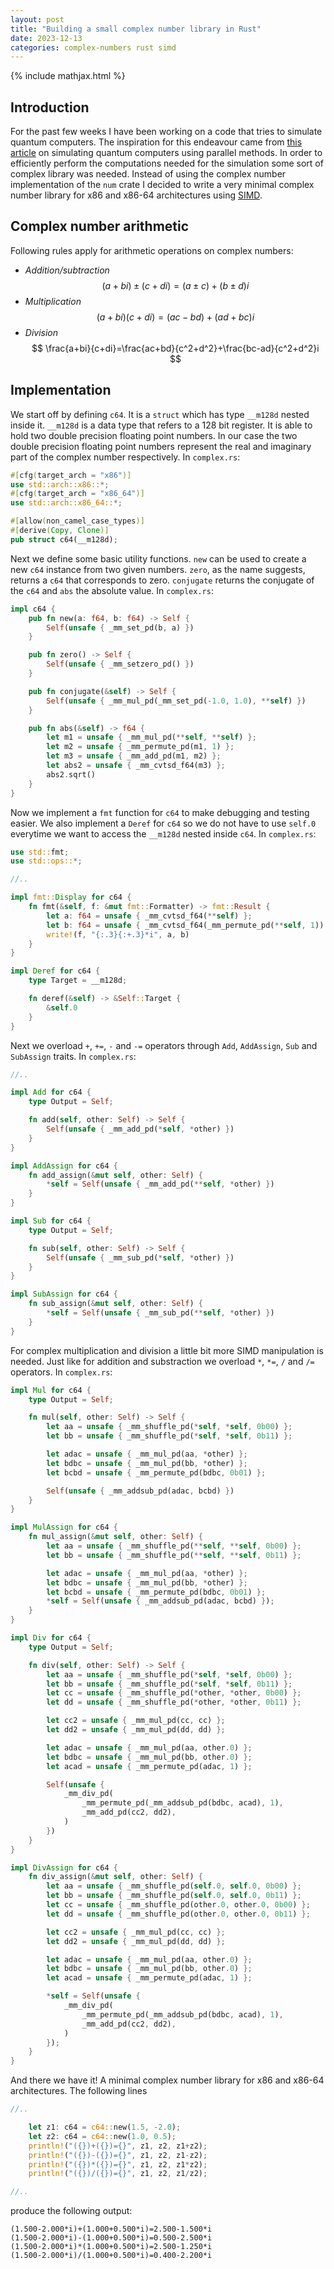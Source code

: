```yaml
---
layout: post
title: "Building a small complex number library in Rust"
date: 2023-12-13
categories: complex-numbers rust simd
---
```


{% include mathjax.html %}

## Introduction

For the past few weeks I have been working on a code that tries to simulate quantum computers. The inspiration for this endeavour came from [this article](https://arxiv.org/abs/1805.00988) on simulating quantum computers using parallel methods. In order to efficiently perform the computations needed for the simulation some sort of complex library was needed. Instead of using the complex number implementation of the `num` crate I decided to write a very minimal complex number library for x86 and x86-64 architectures using [SIMD](https://en.wikipedia.org/wiki/Single_instruction,_multiple_data).

## Complex number arithmetic

Following rules apply for arithmetic operations on complex numbers:

 - *Addition/subtraction*
 $$
 (a+bi)\pm(c+di)=(a\pm c)+(b\pm d)i
 $$
 - *Multiplication*
 $$
 (a+bi)(c+di)=(ac-bd)+(ad+bc)i
 $$
 - *Division*
 $$
 \frac{a+bi}{c+di}=\frac{ac+bd}{c^2+d^2}+\frac{bc-ad}{c^2+d^2}i
 $$

## Implementation

We start off by defining `c64`. It is a `struct` which has type `__m128d` nested inside it. `__m128d` is a data type that refers to a 128 bit register. It is able to hold two double precision floating point numbers. In our case the two double precision floating point numbers represent the real and imaginary part of the complex number respectively. In `complex.rs`:
```rust
#[cfg(target_arch = "x86")]
use std::arch::x86::*;
#[cfg(target_arch = "x86_64")]
use std::arch::x86_64::*;

#[allow(non_camel_case_types)]
#[derive(Copy, Clone)]
pub struct c64(__m128d);
```

Next we define some basic utility functions. `new` can be used to create a new `c64` instance from two given numbers. `zero`, as the name suggests, returns a `c64` that corresponds to zero. `conjugate` returns the conjugate of the `c64` and `abs` the absolute value. In `complex.rs`:
```rust
impl c64 {
    pub fn new(a: f64, b: f64) -> Self {
        Self(unsafe { _mm_set_pd(b, a) })
    }

    pub fn zero() -> Self {
        Self(unsafe { _mm_setzero_pd() })
    }

    pub fn conjugate(&self) -> Self {
        Self(unsafe { _mm_mul_pd(_mm_set_pd(-1.0, 1.0), **self) })
    }

    pub fn abs(&self) -> f64 {
        let m1 = unsafe { _mm_mul_pd(**self, **self) };
        let m2 = unsafe { _mm_permute_pd(m1, 1) };
        let m3 = unsafe { _mm_add_pd(m1, m2) };
        let abs2 = unsafe { _mm_cvtsd_f64(m3) };
        abs2.sqrt()
    }
}
```

Now we implement a `fmt` function for `c64` to make debugging and testing easier. We also implement a `Deref` for `c64` so we do not have to use `self.0` everytime we want to access the `__m128d` nested inside `c64`. In `complex.rs`:
```rust
use std::fmt;
use std::ops::*;

//..

impl fmt::Display for c64 {
    fn fmt(&self, f: &mut fmt::Formatter) -> fmt::Result {
        let a: f64 = unsafe { _mm_cvtsd_f64(**self) };
        let b: f64 = unsafe { _mm_cvtsd_f64(_mm_permute_pd(**self, 1)) };
        write!(f, "{:.3}{:+.3}*i", a, b)
    }
}

impl Deref for c64 {
    type Target = __m128d;

    fn deref(&self) -> &Self::Target {
        &self.0
    }
}
```

Next we overload `+`, `+=`, `-` and `-=` operators through `Add`, `AddAssign`, `Sub` and `SubAssign` traits. In `complex.rs`:
```rust
//..

impl Add for c64 {
    type Output = Self;

    fn add(self, other: Self) -> Self {
        Self(unsafe { _mm_add_pd(*self, *other) })
    }
}

impl AddAssign for c64 {
    fn add_assign(&mut self, other: Self) {
        *self = Self(unsafe { _mm_add_pd(**self, *other) })
    }
}

impl Sub for c64 {
    type Output = Self;

    fn sub(self, other: Self) -> Self {
        Self(unsafe { _mm_sub_pd(*self, *other) })
    }
}

impl SubAssign for c64 {
    fn sub_assign(&mut self, other: Self) {
        *self = Self(unsafe { _mm_sub_pd(**self, *other) })
    }
}
```

For complex multiplication and division a little bit more SIMD manipulation is needed. Just like for addition and substraction we overload `*`, `*=`, `/` and `/=` operators. In `complex.rs`:
```rust
impl Mul for c64 {
    type Output = Self;

    fn mul(self, other: Self) -> Self {
        let aa = unsafe { _mm_shuffle_pd(*self, *self, 0b00) };
        let bb = unsafe { _mm_shuffle_pd(*self, *self, 0b11) };

        let adac = unsafe { _mm_mul_pd(aa, *other) };
        let bdbc = unsafe { _mm_mul_pd(bb, *other) };
        let bcbd = unsafe { _mm_permute_pd(bdbc, 0b01) };

        Self(unsafe { _mm_addsub_pd(adac, bcbd) })
    }
}

impl MulAssign for c64 {
    fn mul_assign(&mut self, other: Self) {
        let aa = unsafe { _mm_shuffle_pd(**self, **self, 0b00) };
        let bb = unsafe { _mm_shuffle_pd(**self, **self, 0b11) };

        let adac = unsafe { _mm_mul_pd(aa, *other) };
        let bdbc = unsafe { _mm_mul_pd(bb, *other) };
        let bcbd = unsafe { _mm_permute_pd(bdbc, 0b01) };
        *self = Self(unsafe { _mm_addsub_pd(adac, bcbd) });
    }
}

impl Div for c64 {
    type Output = Self;

    fn div(self, other: Self) -> Self {
        let aa = unsafe { _mm_shuffle_pd(*self, *self, 0b00) };
        let bb = unsafe { _mm_shuffle_pd(*self, *self, 0b11) };
        let cc = unsafe { _mm_shuffle_pd(*other, *other, 0b00) };
        let dd = unsafe { _mm_shuffle_pd(*other, *other, 0b11) };

        let cc2 = unsafe { _mm_mul_pd(cc, cc) };
        let dd2 = unsafe { _mm_mul_pd(dd, dd) };

        let adac = unsafe { _mm_mul_pd(aa, other.0) };
        let bdbc = unsafe { _mm_mul_pd(bb, other.0) };
        let acad = unsafe { _mm_permute_pd(adac, 1) };

        Self(unsafe {
            _mm_div_pd(
                _mm_permute_pd(_mm_addsub_pd(bdbc, acad), 1),
                _mm_add_pd(cc2, dd2),
            )
        })
    }
}

impl DivAssign for c64 {
    fn div_assign(&mut self, other: Self) {
        let aa = unsafe { _mm_shuffle_pd(self.0, self.0, 0b00) };
        let bb = unsafe { _mm_shuffle_pd(self.0, self.0, 0b11) };
        let cc = unsafe { _mm_shuffle_pd(other.0, other.0, 0b00) };
        let dd = unsafe { _mm_shuffle_pd(other.0, other.0, 0b11) };

        let cc2 = unsafe { _mm_mul_pd(cc, cc) };
        let dd2 = unsafe { _mm_mul_pd(dd, dd) };

        let adac = unsafe { _mm_mul_pd(aa, other.0) };
        let bdbc = unsafe { _mm_mul_pd(bb, other.0) };
        let acad = unsafe { _mm_permute_pd(adac, 1) };

        *self = Self(unsafe {
            _mm_div_pd(
                _mm_permute_pd(_mm_addsub_pd(bdbc, acad), 1),
                _mm_add_pd(cc2, dd2),
            )
        });
    }
}
```

And there we have it! A minimal complex number library for x86 and x86-64 architectures. The following lines
```rust
//..

    let z1: c64 = c64::new(1.5, -2.0);
    let z2: c64 = c64::new(1.0, 0.5);
    println!("({})+({})={}", z1, z2, z1+z2);
    println!("({})-({})={}", z1, z2, z1-z2);
    println!("({})*({})={}", z1, z2, z1*z2);
    println!("({})/({})={}", z1, z2, z1/z2);

//..
```
produce the following output:
```
(1.500-2.000*i)+(1.000+0.500*i)=2.500-1.500*i
(1.500-2.000*i)-(1.000+0.500*i)=0.500-2.500*i
(1.500-2.000*i)*(1.000+0.500*i)=2.500-1.250*i
(1.500-2.000*i)/(1.000+0.500*i)=0.400-2.200*i
```

